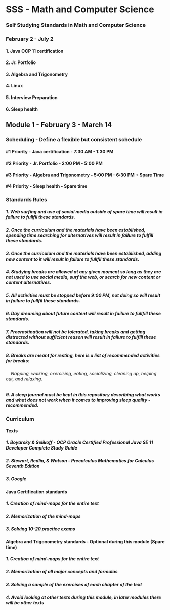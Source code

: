 # SSS - Math and Computer Science
### Self Studying Standards in Math and Computer Science

### February 2 - July 2
#### 1. Java OCP 11 certification
#### 2. Jr. Portfolio
#### 3. Algebra and Trigonometry
#### 4. Linux
#### 5. Interview Preparation
#### 6. Sleep health

## Module 1 - February 3 - March 14
### Scheduling - Define a flexible but consistent schedule
#### #1 Priority - Java certification - 7:30 AM - 1:30 PM
#### #2 Priority - Jr. Portfolio - 2:00 PM - 5:00 PM
#### #3 Priority - Algebra and Trigonometry - 5:00 PM - 6:30 PM + Spare Time
#### #4 Priority - Sleep health - Spare time

### Standards Rules
##### 1. Web surfing and use of social media outside of spare time will result in failure to fullfil these standards.
##### 2. Once the curriculum and the materials have been established, spending time searching for alternatives will result in failure to fulfill these standards.
##### 3. Once the curriculum and the materials have been established, adding new content to it will result in failure to fullfil these standards.
##### 4. Studying breaks are allowed at any given moment so long as they are not used to use social media, surf the web, or search for new content or content alternatives.
##### 5. All activities must be stopped before 9:00 PM, not doing so will result in failure to fullfil these standards.
##### 6. Day dreaming about future content will result in failure to fullfill these standards.
##### 7. Procrastination will not be tolerated, taking breaks and getting distracted without sufficient reason will result in failure to fulfill these standards.
##### 8. Breaks are meant for resting, here is a list of recommended activities for breaks:
###### &nbsp;&nbsp;&nbsp; Napping, walking, exercising, eating, socializing, cleaning up, helping out, and relaxing. 
##### 9. A sleep journal must be kept in this repository describing what works and what does not work when it comes to improving sleep quality - recommended.

### Curriculum
#### Texts
##### 1. Boyarsky & Selikoff - OCP Oracle Certified Professional Java SE 11 Developer Complete Study Guide
##### 2. Stewart, Redlin, & Watson - Precalculus Mathematics for Calculus Seventh Edition
##### 3. Google

#### Java Certification standards
##### 1. Creation of mind-maps for the entire text
##### 2. Memorization of the mind-maps
##### 3. Solving 10-20 practice exams

#### Algebra and Trigonometry standards - Optional during this module (Spare time)
##### 1. Creation of mind-maps for the entire text
##### 2. Memorization of all major concepts and formulas
##### 3. Solving a sample of the exercises of each chapter of the text
##### 4. Avoid looking at other texts during this module, in later modules there will be other texts





